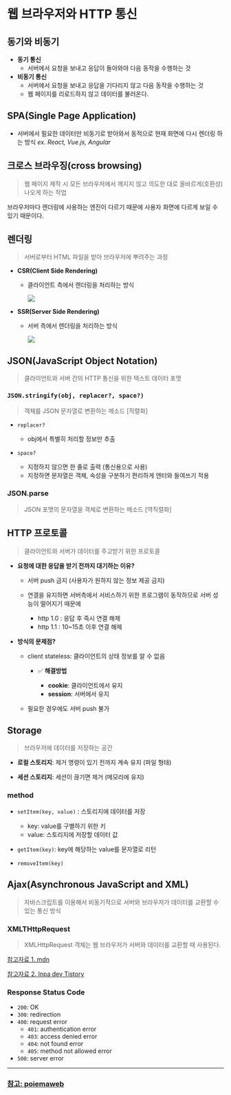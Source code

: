 # 웹 브라우저와 HTTP 통신

## 동기와 비동기

- **동기 통신**
  - 서버에서 요청을 보내고 응답이 돌아와야 다음 동작을 수행하는 것
- **비동기 통신**
  - 서버에서 요청을 보내고 응답을 기다리지 않고 다음 동작을 수행하는 것
  - 웹 페이지를 리로드하지 않고 데이터를 불러온다.

## SPA(Single Page Application)

- 서버에서 필요한 데이터만 비동기로 받아와서 동적으로 현재 화면에 다시 렌더링 하는 방식
  _ex. React, Vue.js, Angular_

## 크로스 브라우징(cross browsing)

> 웹 페이지 제작 시 모든 브라우저에서 깨지지 않고 의도한 대로 올바르게(호환성) 나오게 하는 작업

브라우저마다 렌더링에 사용하는 엔진이 다르기 때문에 사용자 화면에 다르게 보일 수 있기 때문이다.

## 렌더링

> 서버로부터 HTML 파일을 받아 브라우저에 뿌려주는 과정

- **CSR(Client Side Rendering)**

  - 클라이언트 측에서 렌더링을 처리하는 방식

    ![](https://poiemaweb.com/img/ajax-webpage-lifecycle.png)

- **SSR(Server Side Rendering)**

  - 서버 측에서 렌더링을 처리하는 방식

    ![](https://poiemaweb.com/img/traditional-webpage-lifecycle.png)

## JSON(JavaScript Object Notation)

> 클라이언트와 서버 간의 HTTP 통신을 위한 텍스트 데이터 포맷

### `JSON.stringify(obj, replacer?, space?)`

> 객체를 JSON 문자열로 변환하는 메소드 [직렬화]

- `replacer?`
  - obj에서 특별히 처리할 정보만 추출
- `space?`

  - 지정하지 않으면 한 줄로 출력 (통신용으로 사용)
  - 지정하면 문자열은 객체, 속성을 구분하기 편리하게 엔터와 들여쓰기 적용

### JSON.parse

> JSON 포맷의 문자열을 객체로 변환하는 메소드 [역직렬화]

## HTTP 프로토콜

> 클라이언트와 서버가 데이터를 주고받기 위한 프로토콜

- **요청에 대한 응답을 받기 전까지 대기하는 이유?**

  - 서버 push 금지 (사용자가 원하지 않는 정보 제공 금지)

  - 연결을 유지하면 서버측에서 서비스하기 위한 프로그램이 동작하므로 서버 성능이 떨어지기 때문에

    - http 1.0 : 응답 후 즉시 연결 해제
    - http 1.1 : 10~15초 이후 연결 해제

- **방식의 문제점?**

  - client stateless: 클라이언트의 상태 정보를 알 수 없음

    - ✅ **해결방법**

      - **cookie**: 클라이언트에서 유지
      - **session**: 서버에서 유지

  - 필요한 경우에도 서버 push 불가

## Storage

> 브라우저에 데이터를 저장하는 공간

- **로컬 스토리지**: 제거 명령이 있기 전까지 계속 유지 (파일 형태)

- **세션 스토리지**: 세션이 끊기면 제거 (메모리에 유지)

### method

- `setItem(key, value)` : 스토리지에 데이터를 저장

  - key: value를 구별하기 위한 키
  - value: 스토리지에 저장할 데이터 값

- `getItem(key)`: key에 해당하는 value를 문자열로 리턴

- `removeItem(key)`

## Ajax(Asynchronous JavaScript and XML)

> 자바스크립트를 이용해서 비동기적으로 서버와 브라우저가 데이터를 교환할 수 있는 통신 방식

### XMLTHttpRequest

> XMLHttpRequest 객체는 웹 브라우저가 서버와 데이터를 교환할 때 사용된다.

[참고자료 1. mdn](https://developer.mozilla.org/ko/docs/Web/API/XMLHttpRequest)

[참고자료 2. Inpa dev Tistory](https://inpa.tistory.com/entry/JS-%F0%9F%93%9A-AJAX-%EC%84%9C%EB%B2%84-%EC%9A%94%EC%B2%AD-%EB%B0%8F-%EC%9D%91%EB%8B%B5-XMLHttpRequest-%EB%B0%A9%EC%8B%9D)

### Response Status Code

- `200`: OK
- `300`: redirection
- `400`: request error
  - `401`: authentication error
  - `403`: access denied error
  - `404`: not found error
  - `405`: method not allowed error
- `500`: server error

---

### [참고: poiemaweb](https://poiemaweb.com/jquery-ajax-json)
